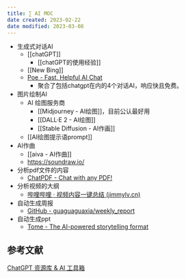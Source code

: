 ```yaml
---
title: ∑ AI MOC
date created: 2023-02-22
date modified: 2023-03-08
---
```


- 生成式对话AI
	- [[chatGPT]]
		- [[chatGPT的使用经验]]
	- [[New Bing]]
	- [Poe - Fast, Helpful AI Chat](https://poe.com/)
		- 聚合了包括chatgpt在内的4个对话AI，响应快且免费。
- 图片绘制AI
	- AI 绘图服务商
		- [[Midjourney - AI绘图]]，目前公认最好用
		- [[DALL·E 2 - AI绘图]]
		- [[Stable Diffusion - AI作画]]
	- [[AI绘图提示语prompt]]
- AI作曲
	- [[aiva - AI作曲]]
	- https://soundraw.io/
- 分析pdf文件的内容
	- [ChatPDF - Chat with any PDF!](https://www.chatpdf.com/)
- 分析视频的大纲
	- [哔哩哔哩 · 视频内容一键总结 (jimmylv.cn)](https://b.jimmylv.cn/)
- 自动生成周报
	- [GitHub - guaguaguaxia/weekly\_report](https://github.com/guaguaguaxia/weekly_report)
- 自动生成ppt
	- [Tome - The AI-powered storytelling format](https://beta.tome.app/)

## 参考文献

[ChatGPT 资源库 & AI 工具箱](https://flowus.cn/flowus101/share/10037b40-88c3-43b3-85f6-b6602dced060)
